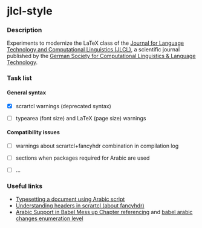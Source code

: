 # jlcl-style


### Description

Experiments to modernize the LaTeX class of the [Journal for Language Technology and Computational Linguistics (JLCL)](http://jlcl.org), a scientific journal published by the [German Society for Computational Linguistics & Language Technology](http://gscl.org).



### Task list


#### General syntax

- [x] scrartcl warnings (deprecated syntax)
- [ ] typearea (font size) and LaTeX (page size) warnings


#### Compatibility issues

- [ ] warnings about scrartcl+fancyhdr combination in compilation log
- [ ] sections when packages required for Arabic are used 
- [ ] ...



### Useful links

* [Typesetting a document using Arabic script](http://tex.stackexchange.com/questions/12347/typesetting-a-document-using-arabic-script)
* [Understanding headers in scrartcl (about fancyhdr)](http://tex.stackexchange.com/questions/283670/understanding-headers-in-scrartcl)
* [Arabic Support in Babel Mess up Chapter referencing](http://tex.stackexchange.com/questions/238225/arabic-support-in-babel-mess-up-chapter-referencing) and [babel arabic changes enumeration level](http://tex.stackexchange.com/questions/141832/babel-arabic-changes-enumeration-level)
